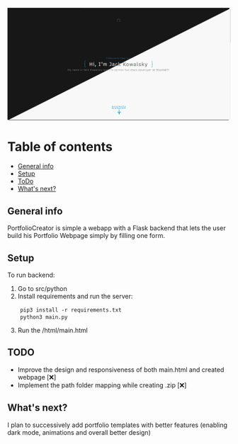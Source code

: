 
![expample image1](./images/combined.png)

# Table of contents
* [General info](#general-info)
* [Setup](#setup)
* [ToDo](#todo)
* [What's next?](#whats-next?)

## General info
PortfolioCreator is simple a webapp with a Flask backend that lets the user build his Portfolio Webpage simply by filling one form.

## Setup


To run backend:
1. Go to src/python 
2. Install requirements and run the server: 
```
	pip3 install -r requirements.txt
	python3 main.py
```
3. Run the /html/main.html



## TODO 
* Improve the design and responsiveness of both main.html and created webpage [❌]
* Implement the path folder mapping while creating .zip [❌]

## What's next? 
I plan to successively add portfolio templates with better features (enabling dark mode, animations and overall better design) 
